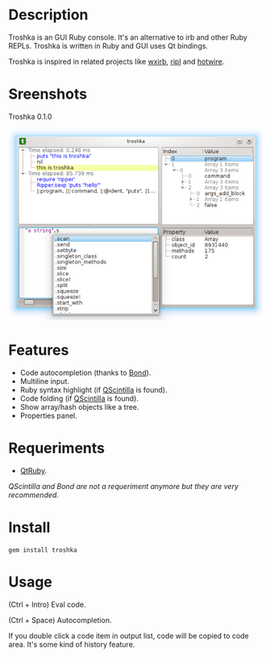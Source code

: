 Description
===========
Troshka is an GUI Ruby console. It's an alternative to irb and
other Ruby REPLs. Troshka is written in Ruby and GUI uses Qt bindings.

Troshka is inspired in related projects like [wxirb](https://github.com/emonti/wxirb), [ripl](https://github.com/cldwalker/ripl) and [hotwire](http://code.google.com/p/hotwire-shell).

Sreenshots
==========

Troshka 0.1.0

![Troshka 0.1.0](https://github.com/pmros/troshka/raw/master/screenshots/troshka-0.1.0-01.png)

Features
========
* Code autocompletion (thanks to [Bond](https://github.com/cldwalker/bond)).
* Multiline input.
* Ruby syntax highlight (if [QScintilla](http://www.riverbankcomputing.co.uk/software/qscintilla) is found).
* Code folding (if [QScintilla](http://www.riverbankcomputing.co.uk/software/qscintilla) is found).
* Show array/hash objects like a tree.
* Properties panel.

Requeriments
============
* [QtRuby](https://projects.kde.org/projects/kde/kdebindings/ruby/qtruby).

*QScintilla and Bond are not a requeriment anymore but they are very recommended.*

Install
=======
    gem install troshka

Usage
=====
(Ctrl + Intro) Eval code.

(Ctrl + Space) Autocompletion.

If you double click a code item in output list, code will be copied to code area. It's some kind of history feature.
